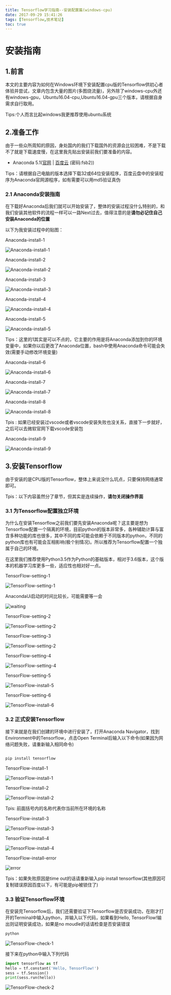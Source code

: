 ```yaml
---
title: Tensorflow学习指南--安装配置篇(windows-cpu)
date: 2017-09-29 15:41:26
tags: [Tensorflow,技术笔记]
toc: true
---
```

# 安装指南

## 1.前言

本文的主要内容为如何在Windows环境下安装配置cpu版的Tensorflow供初心者体验并尝试，文章内包含大量的图片(多图烧流量)，另外除了windows-cpu外还有windows-gpu，Ubuntu16.04-cpu,Ubuntu16.04-gpu三个版本，请根据自身需求自行取用。

Tips:个人而言比起windows我更推荐使用ubuntu系统

<!-- more -->

## 2.准备工作

由于一些众所周知的原因，身处国内的我们下载国外的资源会比较困难，不是下载不了就是下载速度慢，在这里我先贴出安装前我们要准备的内容。

- Anaconda 5.1([官网](https://www.anaconda.com/download/#windows) | [百度云](https://pan.baidu.com/s/15DkD9Ommh1TKumCcWUNdLw) (密码:fsb2))

Tips：请根据自己电脑的版本选择下载32或64位安装程序，百度云盘中的安装程序为Anaconda官网源程序，如有需要可以用md5验证真伪

### 2.1 Anaconda安装指南

在下载好Anaconda后我们就可以开始安装了，整体的安装过程没什么特别的，和我们安装其他软件的流程一样可以一路Next过去，值得注意的是**请勿必记住自己安装Anaconda的位置**

以下为我安装过程中的贴图：

Anaconda-install-1

![Anaconda-install-1](http://ox0sjjwt5.bkt.clouddn.com/18-3-11/45960978.jpg)

Anaconda-install-2

![Anaconda-install-2](http://ox0sjjwt5.bkt.clouddn.com/18-3-11/6924894.jpg)

Anaconda-install-3

![Anaconda-install-3](http://ox0sjjwt5.bkt.clouddn.com/18-3-11/26761751.jpg)

Anaconda-install-4

![Anaconda-install-4](http://ox0sjjwt5.bkt.clouddn.com/18-3-11/37590487.jpg)

Anaconda-install-5

![Anaconda-install-5](http://ox0sjjwt5.bkt.clouddn.com/18-3-11/34334942.jpg)

Tips：这里的1其实是可以不点的，它主要的作用是将Anaconda添加到你的环境变量中，如果你以后更改了Anaconda位置，bash中使用Anaconda命令可能会失效(需要手动修改环境变量)

Anaconda-install-6

![Anaconda-install-6](http://ox0sjjwt5.bkt.clouddn.com/18-3-11/51414653.jpg)

Anaconda-install-7

![Anaconda-install-7](http://ox0sjjwt5.bkt.clouddn.com/18-3-11/35164873.jpg)

Anaconda-install-8

![Anaconda-install-8](http://ox0sjjwt5.bkt.clouddn.com/18-3-11/20099441.jpg)

Tpis : 如果已经安装过vscode或者vscode安装失败也没关系，直接下一步就好，之后可以去微软官网下载vscode安装包

Anaconda-install-9

![Anaconda-install-9](http://ox0sjjwt5.bkt.clouddn.com/18-3-11/67023783.jpg)

## 3.安装Tensorflow

由于安装的是CPU版的Tensorflow，整体上来说没什么坑点，只要保持网络通常即可。

Tpis：以下内容虽然分了章节，但其实是连续操作，**请勿关闭操作界面**

### 3.1 为Tensorflow配置独立环境

为什么在安装Tensorflow之前我们要先安装Anaconda呢？这主要是想为Tensorflow配置一个隔离的环境，目前python的版本非常多，各种辅助计算与富含多种功能的库也很多，其中不同的库可能会依赖于不同版本的python，不同的python库也有可能会互相影响(极个别情况)。所以推荐为Tensorflow配置一个独属于自己的环境。

在这里我们推荐使用Python3.5作为Python的基础版本，相对于3.6版本，这个版本的机器学习库更多一些，适应性也相对好一点。

TensorFlow-setting-1

![TensorFlow-setting-1](http://ox0sjjwt5.bkt.clouddn.com/18-3-11/87298029.jpg)

AnacondaUi启动的时间比较长，可能需要等一会

![waiting](http://ox0sjjwt5.bkt.clouddn.com/18-3-11/83024932.jpg)

TensorFlow-setting-2

![TensorFlow-setting-2](http://ox0sjjwt5.bkt.clouddn.com/18-3-11/89943739.jpg)

TensorFlow-setting-3

![TensorFlow-setting-2](http://ox0sjjwt5.bkt.clouddn.com/18-3-11/6830634.jpg)

TensorFlow-setting-4

![TensorFlow-setting-4](http://ox0sjjwt5.bkt.clouddn.com/18-3-11/61235229.jpg)

TensorFlow-setting-5

![TensorFlow-install-5](http://ox0sjjwt5.bkt.clouddn.com/18-3-11/99216583.jpg)

TensorFlow-setting-6

![TensorFlow-install-6](http://ox0sjjwt5.bkt.clouddn.com/18-3-11/95243812.jpg)

### 3.2 正式安装Tensorflow

接下来就是在我们创建的环境中进行安装了，打开Anaconda Navigator，找到Environment中的Tensorflow，点击Open Terminal后输入以下命令(如果因为网络问题失败，请重新输入相同命令)

```bash

pip install tensorflow

```

TensorFlow-install-1

![TensorFlow-install-1](http://ox0sjjwt5.bkt.clouddn.com/18-3-11/95758287.jpg)

TensorFlow-install-2

![TensorFlow-install-2](http://ox0sjjwt5.bkt.clouddn.com/18-3-11/50310869.jpg)

Tpis: 前面括号内的名称代表你当前所在环境的名称

TensorFlow-install-3

![TensorFlow-install-3](http://ox0sjjwt5.bkt.clouddn.com/18-3-11/34712426.jpg)

TensorFlow-install-4

![TensorFlow-install-4](http://ox0sjjwt5.bkt.clouddn.com/18-3-11/17675344.jpg)

TensorFlow-install-error

![error](http://ox0sjjwt5.bkt.clouddn.com/18-3-11/81569950.jpg)

Tpis：如果失败原因是time out的话请重新输入pip install tensorflow(其他原因可复制错误原因百度以下，有可能是pip被锁住了)

### 3.3 验证Tensorflow环境

在安装完Tensorflow后，我们还需要验证下Tensorflow是否安装成功，在刚才打开的Terminal中输入python，并输入以下代码，如果看到Hello, TensorFlow!输出则证明安装成功，如果是no moudle的话请检查是否安装错误

```bash
python
```

![TensorFlow-check-1](http://ox0sjjwt5.bkt.clouddn.com/18-3-11/94025000.jpg)

接下来在python中输入下列代码

```python
import tensorflow as tf
hello = tf.constant('Hello, TensorFlow!')
sess = tf.Session()
print(sess.run(hello))
```

![TensorFlow-check-2](http://ox0sjjwt5.bkt.clouddn.com/18-3-11/26151015.jpg)
